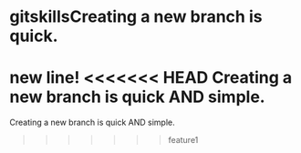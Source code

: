 # gitskillsCreating a new branch is quick.
new line!
<<<<<<< HEAD
Creating a new branch is quick AND simple.
=======
Creating a new branch is quick AND simple.
>>>>>>> feature1
